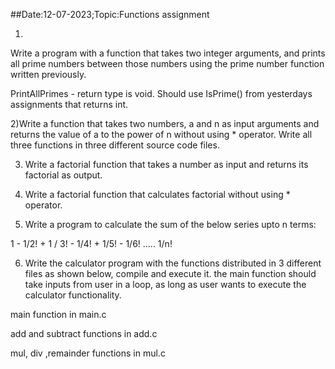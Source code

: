 ##Date:12-07-2023;Topic:Functions assignment

1) 
Write a program with a function that takes two integer arguments, and prints all prime numbers between those numbers using the prime number function written previously. 

PrintAllPrimes - return type is void. Should use IsPrime() from yesterdays assignments that returns int.

2)Write a function that takes two numbers, a and n as input arguments and returns the value of a to the power of n without using * operator. Write all three functions in three different source code files.

3) Write a factorial function that takes a number as input and returns its factorial as output.

4) Write a factorial function that calculates factorial without using * operator.

5) Write a program to calculate the sum of the below series upto n terms:

1 - 1/2! + 1 / 3! - 1/4! + 1/5! - 1/6! ..... 1/n!

6) Write the calculator program with the functions distributed in 3 different files as shown below, 
compile and execute it. the main function should take inputs from user in a loop, as long as user wants to execute the calculator functionality.

main function in main.c 

add and subtract functions in add.c 

mul, div ,remainder functions in mul.c

